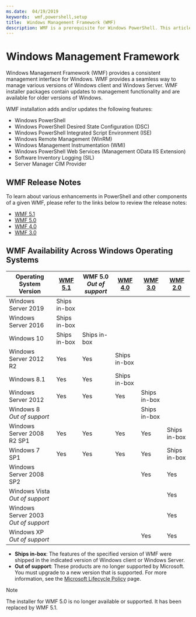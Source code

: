 ```yaml
---
ms.date:  04/19/2019
keywords:  wmf,powershell,setup
title:  Windows Management Framework (WMF)
description: WMF is a prerequisite for Windows PowerShell. This articles shows the history of WMF versions and provides information about how to find and install WMF.
---
```


# Windows Management Framework

Windows Management Framework (WMF) provides a consistent management interface for Windows. WMF
provides a seamless way to manage various versions of Windows client and Windows Server. WMF
installer packages contain updates to management functionality and are available for older versions
of Windows.

WMF installation adds and/or updates the following features:

- Windows PowerShell
- Windows PowerShell Desired State Configuration (DSC)
- Windows PowerShell Integrated Script Environment (ISE)
- Windows Remote Management (WinRM)
- Windows Management Instrumentation (WMI)
- Windows PowerShell Web Services (Management OData IIS Extension)
- Software Inventory Logging (SIL)
- Server Manager CIM Provider

## WMF Release Notes

To learn about various enhancements in PowerShell and other components of a given WMF, please refer
to the links below to review the release notes:

- [WMF 5.1](whats-new/release-notes.md#wmf-51-changes)
- [WMF 5.0](whats-new/release-notes.md#wmf-50-changes)
- [WMF 4.0](https://download.microsoft.com/download/3/D/6/3D61D262-8549-4769-A660-230B67E15B25/Windows%20Management%20Framework%204%200%20Release%20Notes.docx)
- [WMF 3.0](https://download.microsoft.com/download/E/7/6/E76850B8-DA6E-4FF5-8CCE-A24FC513FD16/WMF%203%20Release%20Notes.docx)

## WMF Availability Across Windows Operating Systems

|        Operating System Version         | [WMF 5.1][WMF 5.1] | WMF 5.0<br>*Out of support* | [WMF 4.0][WMF 4.0] | [WMF 3.0][WMF 3.0] | [WMF 2.0][WMF 2.0] |
| --------------------------------------- | ------------------ | --------------------------- | ------------------ | ------------------ | ------------------ |
| Windows Server 2019                     | Ships in-box       |                             |                    |                    |                    |
| Windows Server 2016                     | Ships in-box       |                             |                    |                    |                    |
| Windows 10                              | Ships in-box       | Ships in-box                |                    |                    |                    |
| Windows Server 2012 R2                  | Yes                | Yes                         | Ships in-box       |                    |                    |
| Windows 8.1                             | Yes                | Yes                         | Ships in-box       |                    |                    |
| Windows Server 2012                     | Yes                | Yes                         | Yes                | Ships in-box       |                    |
| Windows 8<br>*Out of support*           |                    |                             |                    | Ships in-box       |                    |
| Windows Server 2008 R2 SP1              | Yes                | Yes                         | Yes                | Yes                | Ships in-box       |
| Windows 7 SP1                           | Yes                | Yes                         | Yes                | Yes                | Ships in-box       |
| Windows Server 2008 SP2                 |                    |                             |                    | Yes                | Yes                |
| Windows Vista<br>*Out of support*       |                    |                             |                    |                    | Yes                |
| Windows Server 2003<br>*Out of support* |                    |                             |                    |                    | Yes                |
| Windows XP<br>*Out of support*          |                    |                             |                    | Yes                | Yes                |

- **Ships in-box**: The features of the specified version of WMF were shipped in the indicated
  version of Windows client or Windows Server.
- **Out of support**: These products are no longer supported by Microsoft. You must upgrade to a new
  version that is supported. For more information, see the [Microsoft Lifecycle Policy][Lifecycle]
  page.

> [!NOTE]
> The installer for WMF 5.0 is no longer available or supported. It has been replaced by WMF 5.1.

[Lifecycle]: https://support.microsoft.com/lifecycle
[WMF 5.1]: https://aka.ms/wmf51download
[WMF 4.0]: https://aka.ms/wmf4download
[WMF 3.0]: https://aka.ms/wmf3download
[WMF 2.0]: https://aka.ms/wmf2download
